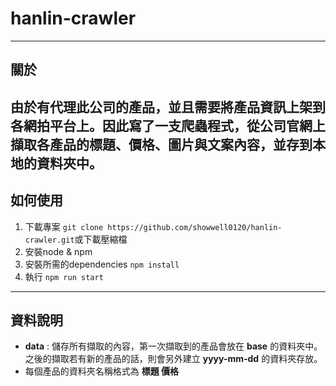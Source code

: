 # hanlin-crawler   
---  
## 關於   
由於有代理此公司的產品，並且需要將產品資訊上架到各網拍平台上。因此寫了一支爬蟲程式，從公司官網上擷取各產品的標題、價格、圖片與文案內容，並存到本地的資料夾中。   
---
## 如何使用   
1. 下載專案 `git clone https://github.com/showwell0120/hanlin-crawler.git`或下載壓縮檔
2. 安裝node & npm 
3. 安裝所需的dependencies  `npm install`   
4. 執行 `npm run start`   
---   
## 資料說明   
- **data** : 儲存所有擷取的內容，第一次擷取到的產品會放在 **base** 的資料夾中。之後的擷取若有新的產品的話，則會另外建立 **yyyy-mm-dd** 的資料夾存放。
- 每個產品的資料夾名稱格式為 **標題 價格**


